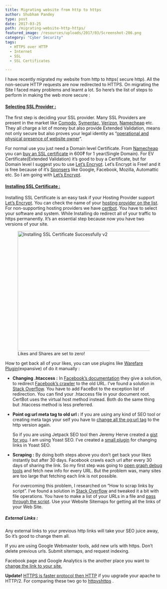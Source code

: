 ```yaml
---
title: Migrating website from http to https
author: Shubham Pandey
type: post
date: 2017-03-25
path: /migrating-website-http-https/
featured_image: /resources/uploads/2017/03/Screenshot-286.png
category: "Cyber Security"
tags:
  - HTTPS over HTTP
  - Internet
  - SSL
  - SSL Certificates

---
```

I have recently migrated my website from http to https( secure http). All the non-secure HTTP requests are now redirected to HTTPS. On migrating the Site I faced many problems and learnt a lot. So here&#8217;s the list of steps to perform in making the web more secure :

#### <span style="text-decoration: underline;">Selecting SSL Provider :</span>

The first step is deciding your SSL provider. Many SSL Providers are present in the market like [Comodo][1], [Symentac,][2] [Verizon][3], [Namecheap][4] etc. They all charge a lot of money but also provide Extended Validation, means not only secure but also proves your legal identity as &#8220;[operational and physical presence of website owner][5]&#8220;.

For normal use you just need a Domain level Certificate. From [Namecheap][6] you can [buy an SSL certificate][7] in 600₹ for 1 year(Single Domain). For EV Certificate(Extended Validation) it&#8217;s good to buy a Certificate, but for Domain level I suggest you to use [Let&#8217;s Encrypt][8]. Let&#8217;s Encrypt is Free! and it is free because of it&#8217;s [Sponsers][9] like Google, Facebook, Mozilla, Automattic etc. So I am going with [Let&#8217;s Encrypt][8].

#### <span style="text-decoration: underline;">Installing SSL Certificate :</span>

Installing SSL Certificate is an easy task if your Hosting Provider support [Let&#8217;s Encrypt][8]. You can check the name of your [hosting provider on the list][10]. For non-supporting hosting providers we have [certbot][11]. You have to select your software and system. While Installing do redirect all of your traffic to https permanently. It&#8217;s an essential step because now you have two versions of your site.

<figure id="attachment_558" class=" alignnone"><img class="wp-image-558 size-full" src="/resources/uploads/2017/03/featured-ssl.png?resize=640%2C385" alt="Installing SSL Certificate Successfully v2" width="640" height="385"  /><figcaption class="wp-caption-text">Likes and Shares are set to zero!</figcaption></figure>

How to get back all of your likes, you can use plugins like [Warefare Plugin][16](expansive) of do it manually :

  * **Changing .htaccess :** In [Facebook&#8217;s documentation][17] they give a solution, to redirect [Facebook&#8217;s crawler][18] to the old URL. I&#8217;ve found a solution in [Stack Overflow][19]. You have to add FaceBot to the exception list of redirection. You can find your .htaccess file in your document root. CertBot uses the virtual host method instead. Both do the same thing but .htaccess method is less preferred.
  * **Point og:url meta tag to old url :** If you are using any kind of SEO tool or creating meta tags your self you have to [change all the og:url tag][20] to the http version again.
  
    So if you are using Jetpack SEO tool then Jeremy Herve created a [gist for you][21]. I am using Yoast SEO. I&#8217;ve created a [small plugin][22] for changing links in Yoast SEO.
  
    
  * **Scraping :** By doing both steps above you don&#8217;t get back your likes instantly but after 30 days. Facebook crawls each url after every 30 days of sharing the link. So my first step was going to [open graph debug tools][23] and fetch new info for every URL. But the problem was, many sites are too large that fetching each link is not possible.
  
    For overcoming this problem, I researched on &#8220;How to scrap links by script&#8221;. I&#8217;ve found a solution in [Stack Overflow][24] and tweaked it a bit with file operations. You have to make a list of your URLs in a file and [pass through the script][25]. Use your Website Sitemaps for getting all the links of your Web Site.
  
    

##### External Links :

Any external links to your previous http links will take your SEO juice away, So it&#8217;s good to change them all.

If you are using Google Webmaster tools, add new urls with https. Don&#8217;t delete previous urls. Submit sitemaps, and request indexing.

Facebook page and Google Analytics is the another place you want to [change the link to your site.][26]

<div class="success">
  <strong>Update!</strong> <a href="http://samrueby.com/2015/01/26/why-is-https-faster-than-http/">HTTPS is faster protocol then HTTP</a> if you upgrade your apache to HTTP/2. For comparing these two go to <a href="https://www.httpvshttps.com/">httpvshttps</a> .
</div>

&nbsp;

 [1]: https://www.comodo.com
 [2]: https://www.symantec.com/ssl-certificates/
 [3]: http://www.verizonenterprise.com/products/security/
 [4]: https://www.namecheap.com/
 [5]: https://en.wikipedia.org/wiki/Extended_Validation_Certificate#Issuing_criteria
 [6]: https://www.namecheap.com
 [7]: https://www.namecheap.com/security/ssl-certificates.aspx
 [8]: https://letsencrypt.org/
 [9]: https://letsencrypt.org/sponsors/
 [10]: https://community.letsencrypt.org/t/web-hosting-who-support-lets-encrypt/6920
 [11]: https://certbot.eff.org/
 [12]: /resources/uploads/2017/03/featured-ssl.png
 [13]: https://www.ssllabs.com/ssltest/
 [14]: /resources/uploads/2017/03/Screenshot-282.png?ssl=1
 [15]: /resources/uploads/2017/03/share-zero.png?ssl=1
 [16]: https://warfareplugins.com/
 [17]: https://developers.facebook.com/docs/plugins/faqs#faq_239407819772328
 [18]: https://developers.facebook.com/docs/sharing/webmasters/crawler
 [19]: http://stackoverflow.com/questions/19164861/exempt-facebook-crawler-from-htaccess-redirect/19165071#19165071
 [20]: https://developers.facebook.com/docs/plugins/faqs#faq_1149655968420144
 [21]: https://github.com/jeherve/jeherve-custom-ogurls/blob/master/jeherve-custom-ogurls.php
 [22]: https://gist.github.com/shubham9411/1790aa352872eb80efca6bbfe1df3054#file-open-graph-urls-php
 [23]: https://developers.facebook.com/tools/debug/
 [24]: http://stackoverflow.com/questions/12100574/is-there-an-api-to-force-facebook-to-scrape-a-page-again
 [25]: https://gist.github.com/shubham9411/f7908e8c5cbb53b94f2b6636d84410f2#file-scrape-fb-links-sh
 [26]: https://www.quora.com/How-do-I-track-HTTP-and-HTTPS-in-Google-Analytics#